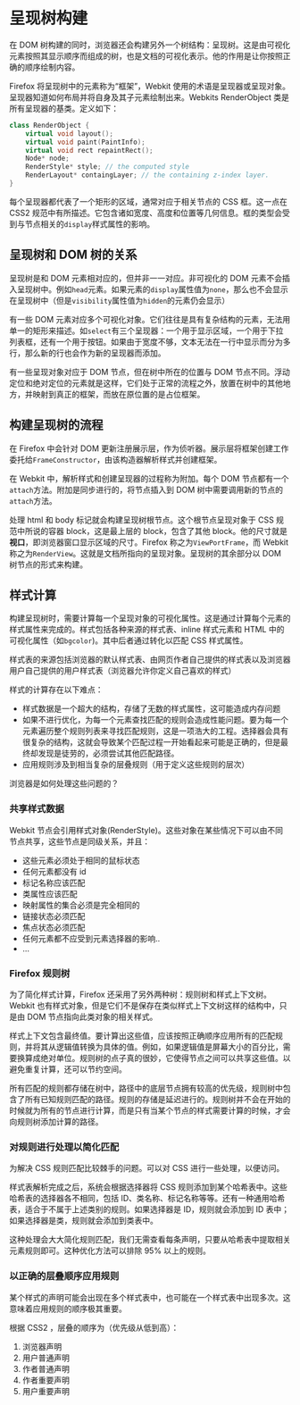 # 呈现树构建

在 DOM 树构建的同时，浏览器还会构建另外一个树结构：呈现树。这是由可视化元素按照其显示顺序而组成的树，也是文档的可视化表示。他的作用是让你按照正确的顺序绘制内容。

Firefox 将呈现树中的元素称为“框架”，Webkit 使用的术语是呈现器或呈现对象。呈现器知道如何布局并将自身及其子元素绘制出来。Webkits RenderObject 类是所有呈现器的基类。定义如下：
```c++
class RenderObject {
    virtual void layout();
    virtual void paint(PaintInfo);
    virtual void rect repaintRect();
    Node* node;
    RenderStyle* style; // the computed style
    RenderLayout* containgLayer; // the containing z-index layer.
}
```
每个呈现器都代表了一个矩形的区域，通常对应于相关节点的 CSS 框。这一点在 CSS2 规范中有所描述。它包含诸如宽度、高度和位置等几何信息。框的类型会受到与节点相关的`display`样式属性的影响。

## 呈现树和 DOM 树的关系

呈现树是和 DOM 元素相对应的，但并非一一对应。非可视化的 DOM 元素不会插入呈现树中。例如`head`元素。如果元素的`display`属性值为`none`，那么也不会显示在呈现树中（但是`visibility`属性值为`hidden`的元素仍会显示）

有一些 DOM 元素对应多个可视化对象。它们往往是具有复杂结构的元素，无法用单一的矩形来描述。如`select`有三个呈现器：一个用于显示区域，一个用于下拉列表框，还有一个用于按钮。如果由于宽度不够，文本无法在一行中显示而分为多行，那么新的行也会作为新的呈现器而添加。

有一些呈现对象对应于 DOM 节点，但在树中所在的位置与 DOM 节点不同。浮动定位和绝对定位的元素就是这样，它们处于正常的流程之外，放置在树中的其他地方，并映射到真正的框架，而放在原位置的是占位框架。

## 构建呈现树的流程

在 Firefox 中会针对 DOM 更新注册展示层，作为侦听器。展示层将框架创建工作委托给`FrameConstructor`，由该构造器解析样式并创建框架。

在 Webkit 中，解析样式和创建呈现器的过程称为附加。每个 DOM 节点都有一个`attach`方法。附加是同步进行的，将节点插入到 DOM 树中需要调用新的节点的`attach`方法。

处理 html 和 body 标记就会构建呈现树根节点。这个根节点呈现对象于 CSS 规范中所说的容器 block，这是最上层的 block，包含了其他 block。他的尺寸就是**视口**，即浏览器窗口显示区域的尺寸。Firefox 称之为`ViewPortFrame`，而 Webkit 称之为`RenderView`。这就是文档所指向的呈现对象。呈现树的其余部分以 DOM 树节点的形式来构建。

## 样式计算

构建呈现树时，需要计算每一个呈现对象的可视化属性。这是通过计算每个元素的样式属性来完成的。样式包括各种来源的样式表、inline 样式元素和 HTML 中的可视化属性（如`bgcolor`)。其中后者通过转化以匹配 CSS 样式属性。

样式表的来源包括浏览器的默认样式表、由网页作者自己提供的样式表以及浏览器用户自己提供的用户样式表（浏览器允许你定义自己喜欢的样式）

样式的计算存在以下难点：

- 样式数据是一个超大的结构，存储了无数的样式属性，这可能造成内存问题
- 如果不进行优化，为每一个元素查找匹配的规则会造成性能问题。要为每一个元素遍历整个规则列表来寻找匹配规则，这是一项浩大的工程。选择器会具有很复杂的结构，这就会导致某个匹配过程一开始看起来可能是正确的，但是最终却发现是徒劳的，必须尝试其他匹配路径。
- 应用规则涉及到相当复杂的层叠规则（用于定义这些规则的层次）

浏览器是如何处理这些问题的？

### 共享样式数据

Webkit 节点会引用样式对象(RenderStyle)。这些对象在某些情况下可以由不同节点共享，这些节点是同级关系，并且：
- 这些元素必须处于相同的鼠标状态
- 任何元素都没有 id
- 标记名称应该匹配
- 类属性应该匹配
- 映射属性的集合必须是完全相同的
- 链接状态必须匹配
- 焦点状态必须匹配
- 任何元素都不应受到元素选择器的影响..
- ...

### Firefox 规则树

为了简化样式计算，Firefox 还采用了另外两种树：规则树和样式上下文树。Webkit 也有样式对象，但是它们不是保存在类似样式上下文树这样的结构中，只是由 DOM 节点指向此类对象的相关样式。

样式上下文包含最终值。要计算出这些值，应该按照正确顺序应用所有的匹配规则，并将其从逻辑值转换为具体的值。例如，如果逻辑值是屏幕大小的百分比，需要换算成绝对单位。规则树的点子真的很妙，它使得节点之间可以共享这些值。以避免重复计算，还可以节约空间。

所有匹配的规则都存储在树中，路径中的底层节点拥有较高的优先级，规则树中包含了所有已知规则匹配的路径。规则的存储是延迟进行的。规则树并不会在开始的时候就为所有的节点进行计算，而是只有当某个节点的样式需要计算的时候，才会向规则树添加计算的路径。

### 对规则进行处理以简化匹配

为解决 CSS 规则匹配比较棘手的问题。可以对 CSS 进行一些处理，以便访问。

样式表解析完成之后，系统会根据选择器将 CSS 规则添加到某个哈希表中。这些哈希表的选择器各不相同，包括 ID、类名称、标记名称等等。还有一种通用哈希表，适合于不属于上述类别的规则。如果选择器是 ID，规则就会添加到 ID 表中；如果选择器是类，规则就会添加到类表中。

这种处理会大大简化规则匹配，我们无需查看每条声明，只要从哈希表中提取相关元素规则即可。这种优化方法可以排除 95% 以上的规则。

### 以正确的层叠顺序应用规则

某个样式的声明可能会出现在多个样式表中，也可能在一个样式表中出现多次。这意味着应用规则的顺序极其重要。

根据 CSS2 ，层叠的顺序为（优先级从低到高）：

1. 浏览器声明
2. 用户普通声明
3. 作者普通声明
4. 作者重要声明
5. 用户重要声明
